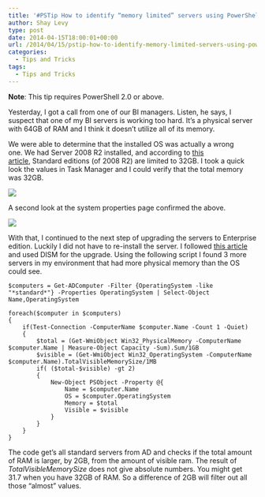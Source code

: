 ```yaml
---
title: '#PSTip How to identify “memory limited” servers using PowerShell'
author: Shay Levy
type: post
date: 2014-04-15T18:00:01+00:00
url: /2014/04/15/pstip-how-to-identify-memory-limited-servers-using-powershell/
categories:
  - Tips and Tricks
tags:
  - Tips and Tricks
---
```

**Note**: This tip requires PowerShell 2.0 or above.

Yesterday, I got a call from one of our BI managers. Listen, he says, I suspect that one of my BI servers is working too hard. It&#8217;s a physical server with 64GB of RAM and I think it doesn&#8217;t utilize all of its memory.

We were able to determine that the installed OS was actually a wrong one. We had Server 2008 R2 installed, and according to [this article][1], Standard editions (of 2008 R2) are limited to 32GB. I took a quick look the values in Task Manager and I could verify that the total memory was 32GB.

![](/images/memory1.png)

A second look at the system properties page confirmed the above.

![](/images/memory2.png)

With that, I continued to the next step of upgrading the servers to Enterprise edition. Luckily I did not have to re-install the server. I followed [this article][2]  and used DISM for the upgrade. Using the following script I found 3 more servers in my environment that had more physical memory than the OS could see.

    $computers = Get-ADComputer -Filter {OperatingSystem -like "*standard*"} -Properties OperatingSystem | Select-Object Name,OperatingSystem
    
    foreach($computer in $computers)
    {
        if(Test-Connection -ComputerName $computer.Name -Count 1 -Quiet)
        {
            $total = (Get-WmiObject Win32_PhysicalMemory -ComputerName $computer.Name | Measure-Object Capacity -Sum).Sum/1GB
            $visible = (Get-WmiObject Win32_OperatingSystem -ComputerName $computer.Name).TotalVisibleMemorySize/1MB
            if( ($total-$visible) -gt 2)
            {
                New-Object PSObject -Property @{
                    Name = $computer.Name
                    OS = $computer.OperatingSystem
                    Memory = $total
                    Visible = $visible
                }
            }
    	}
    }
The code get&#8217;s all standard servers from AD and checks if the total amount of RAM is larger, by 2GB, from the amount of visible ram. The result of _TotalVisibleMemorySize_ does not give absolute numbers. You might get 31.7 when you have 32GB of RAM. So a difference of 2GB will filter out all those &#8220;almost&#8221; values.

[1]: http://msdn.microsoft.com/en-us/library/windows/desktop/aa366778(v=vs.85).aspx#physical_memory_limits_windows_server_2008_r2
[2]: http://blogs.technet.com/b/server_core/archive/2009/10/14/upgrading-windows-server-2008-r2-without-media.aspx